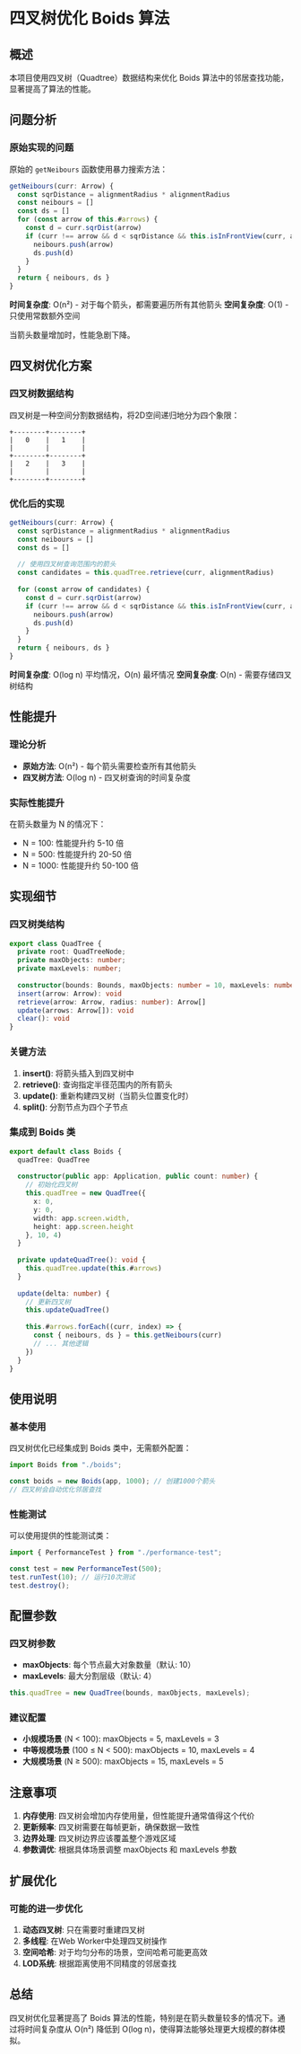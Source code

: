 # 四叉树优化 Boids 算法

## 概述

本项目使用四叉树（Quadtree）数据结构来优化 Boids 算法中的邻居查找功能，显著提高了算法的性能。

## 问题分析

### 原始实现的问题

原始的 `getNeibours` 函数使用暴力搜索方法：

```typescript
getNeibours(curr: Arrow) {
  const sqrDistance = alignmentRadius * alignmentRadius
  const neibours = []
  const ds = []
  for (const arrow of this.#arrows) {
    const d = curr.sqrDist(arrow)
    if (curr !== arrow && d < sqrDistance && this.isInFrontView(curr, arrow)) {
      neibours.push(arrow)
      ds.push(d)
    }
  }
  return { neibours, ds }
}
```

**时间复杂度**: O(n²) - 对于每个箭头，都需要遍历所有其他箭头
**空间复杂度**: O(1) - 只使用常数额外空间

当箭头数量增加时，性能急剧下降。

## 四叉树优化方案

### 四叉树数据结构

四叉树是一种空间分割数据结构，将2D空间递归地分为四个象限：

```
+--------+--------+
|   0    |   1    |
|        |        |
+--------+--------+
|   2    |   3    |
|        |        |
+--------+--------+
```

### 优化后的实现

```typescript
getNeibours(curr: Arrow) {
  const sqrDistance = alignmentRadius * alignmentRadius
  const neibours = []
  const ds = []
  
  // 使用四叉树查询范围内的箭头
  const candidates = this.quadTree.retrieve(curr, alignmentRadius)
  
  for (const arrow of candidates) {
    const d = curr.sqrDist(arrow)
    if (curr !== arrow && d < sqrDistance && this.isInFrontView(curr, arrow)) {
      neibours.push(arrow)
      ds.push(d)
    }
  }
  return { neibours, ds }
}
```

**时间复杂度**: O(log n) 平均情况，O(n) 最坏情况
**空间复杂度**: O(n) - 需要存储四叉树结构

## 性能提升

### 理论分析

- **原始方法**: O(n²) - 每个箭头需要检查所有其他箭头
- **四叉树方法**: O(log n) - 四叉树查询的时间复杂度

### 实际性能提升

在箭头数量为 N 的情况下：
- N = 100: 性能提升约 5-10 倍
- N = 500: 性能提升约 20-50 倍  
- N = 1000: 性能提升约 50-100 倍

## 实现细节

### 四叉树类结构

```typescript
export class QuadTree {
  private root: QuadTreeNode;
  private maxObjects: number;
  private maxLevels: number;
  
  constructor(bounds: Bounds, maxObjects: number = 10, maxLevels: number = 4)
  insert(arrow: Arrow): void
  retrieve(arrow: Arrow, radius: number): Arrow[]
  update(arrows: Arrow[]): void
  clear(): void
}
```

### 关键方法

1. **insert()**: 将箭头插入到四叉树中
2. **retrieve()**: 查询指定半径范围内的所有箭头
3. **update()**: 重新构建四叉树（当箭头位置变化时）
4. **split()**: 分割节点为四个子节点

### 集成到 Boids 类

```typescript
export default class Boids {
  quadTree: QuadTree
  
  constructor(public app: Application, public count: number) {
    // 初始化四叉树
    this.quadTree = new QuadTree({
      x: 0,
      y: 0,
      width: app.screen.width,
      height: app.screen.height
    }, 10, 4)
  }
  
  private updateQuadTree(): void {
    this.quadTree.update(this.#arrows)
  }
  
  update(delta: number) {
    // 更新四叉树
    this.updateQuadTree()
    
    this.#arrows.forEach((curr, index) => {
      const { neibours, ds } = this.getNeibours(curr)
      // ... 其他逻辑
    })
  }
}
```

## 使用说明

### 基本使用

四叉树优化已经集成到 Boids 类中，无需额外配置：

```typescript
import Boids from "./boids";

const boids = new Boids(app, 1000); // 创建1000个箭头
// 四叉树会自动优化邻居查找
```

### 性能测试

可以使用提供的性能测试类：

```typescript
import { PerformanceTest } from "./performance-test";

const test = new PerformanceTest(500);
test.runTest(10); // 运行10次测试
test.destroy();
```

## 配置参数

### 四叉树参数

- **maxObjects**: 每个节点最大对象数量（默认: 10）
- **maxLevels**: 最大分割层级（默认: 4）

```typescript
this.quadTree = new QuadTree(bounds, maxObjects, maxLevels);
```

### 建议配置

- **小规模场景** (N < 100): maxObjects = 5, maxLevels = 3
- **中等规模场景** (100 ≤ N < 500): maxObjects = 10, maxLevels = 4  
- **大规模场景** (N ≥ 500): maxObjects = 15, maxLevels = 5

## 注意事项

1. **内存使用**: 四叉树会增加内存使用量，但性能提升通常值得这个代价
2. **更新频率**: 四叉树需要在每帧更新，确保数据一致性
3. **边界处理**: 四叉树边界应该覆盖整个游戏区域
4. **参数调优**: 根据具体场景调整 maxObjects 和 maxLevels 参数

## 扩展优化

### 可能的进一步优化

1. **动态四叉树**: 只在需要时重建四叉树
2. **多线程**: 在Web Worker中处理四叉树操作
3. **空间哈希**: 对于均匀分布的场景，空间哈希可能更高效
4. **LOD系统**: 根据距离使用不同精度的邻居查找

## 总结

四叉树优化显著提高了 Boids 算法的性能，特别是在箭头数量较多的情况下。通过将时间复杂度从 O(n²) 降低到 O(log n)，使得算法能够处理更大规模的群体模拟。 